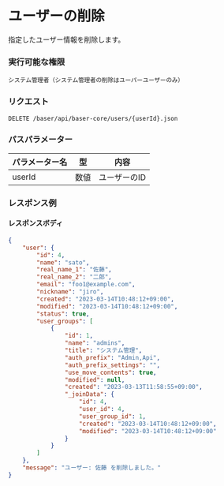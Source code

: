 # ユーザーの削除

指定したユーザー情報を削除します。

### 実行可能な権限
```
システム管理者（システム管理者の削除はユーパーユーザーのみ）
```
 
### リクエスト
```
DELETE /baser/api/baser-core/users/{userId}.json
``` 

### パスパラメーター

| パラメーター名       | 型   | 内容                   |
|---------------|-----|----------------------|
| userId        | 数値  | ユーザーのID              |

### レスポンス例
#### レスポンスボディ
```json
{
    "user": {
        "id": 4,
        "name": "sato",
        "real_name_1": "佐藤",
        "real_name_2": "二郎",
        "email": "foo1@example.com",
        "nickname": "jiro",
        "created": "2023-03-14T10:48:12+09:00",
        "modified": "2023-03-14T10:48:12+09:00",
        "status": true,
        "user_groups": [
            {
                "id": 1,
                "name": "admins",
                "title": "システム管理",
                "auth_prefix": "Admin,Api",
                "auth_prefix_settings": "",
                "use_move_contents": true,
                "modified": null,
                "created": "2023-03-13T11:58:55+09:00",
                "_joinData": {
                    "id": 4,
                    "user_id": 4,
                    "user_group_id": 1,
                    "created": "2023-03-14T10:48:12+09:00",
                    "modified": "2023-03-14T10:48:12+09:00"
                }
            }
        ]
    },
    "message": "ユーザー: 佐藤 を削除しました。"
}
```
